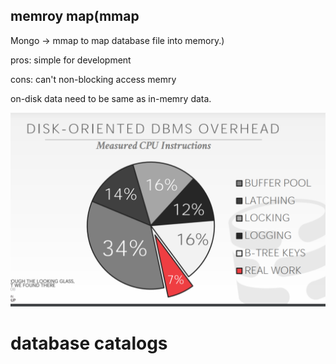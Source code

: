 ## memroy map(mmap

Mongo -> mmap to map database file into memory.)

pros: simple for development

cons: can't non-blocking access memry

on-disk data need to be same as in-memry data.

![image-20220126123149790](0124.assets/image-20220126123149790.png)

# database catalogs

